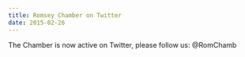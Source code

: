 ```yaml
---
title: Romsey Chamber on Twitter
date: 2015-02-26
---
```

The Chamber is now active on Twitter, please follow us: @RomChamb

